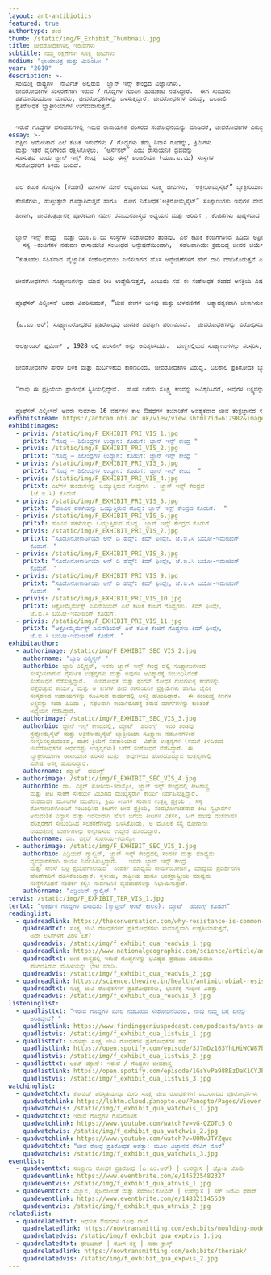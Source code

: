 ```yaml
---
layout: ant-antibiotics
featured: true
authortype: ತಂಡ
thumb: /static/img/F_Exhibit_Thumbnail.jpg
title: ಜೀವರೋಧಕಗಳಲ್ಲಿ ಇರುವೆಗಳು
subtitle: ನಮ್ಮ ರಕ್ಷಣೆಗಾಗಿ ಸೂಕ್ಷ್ಮ ಜೀವಿಗಳು
medium: "ಛಾಯಾಚಿತ್ರ ಮತ್ತು ವೀಡಿಯೋ "
year: "2019"
description: >-
  ಸಂಯುಕ್ತ ರಾಷ್ಟ್ರಗಳ  ನಾರ್ವಿಚ್‌ ಅಲ್ಲಿರುವ  ಜ್ಹಾನ್‌ ಇನ್ಸ್ ಕೇಂದ್ರದ ವಿಜ್ಞಾನಿಗಳು,
  ಜೀವರೋಧಕಗಳ ಸಂಸ್ಕರಣೆಗಾಗಿ ಇರುವೆ / ಗೊದ್ದಗಳ ಗುಂಪಿನ ಹುಡುಕಾಟ ನೆಡೆಸಿದ್ದಾರೆ.  ಈಗ ಸುಮಾರು
  ಶತಮಾನದಿಂದಲೂ ಮಾವರು, ಜೀವರೋಧಕಗಳನ್ನು ಬಳಸುತ್ತಿದ್ದಾರೆ, ಜೀವರೋಧಕಗಳ ವಿರುದ್ಧ, ಬಲಶಾಲಿ
  ಪ್ರತಿರೋಧಕ ಬ್ಯಾಕ್ಟೀರಿಯಾಗಳ ಉಗಮವಾಗುತ್ತವೆ.


  ಇರುವೆ ಗೊದ್ದಗಳ ವಸಾಹತುಗಳಲ್ಲಿ ಇರುವ ರಾಸಾಯನಿಕ ಪರಿಸರದ ಸಂಶೋಧನೆಯನ್ನು ಮಾಡಿದರೆ, ಜೀವರೋಧಕಗಳ ವಿರುದ್ಧ, ಉತ್ಪತ್ತಿಯಾಗುವ ಬಲಶಾಲಿ ಪ್ರತಿರೋಧಕವನ್ನು ಗೆಲ್ಲಲು ಸಾಧ್ಯವಾಗ ಬಹುದು ಎಂಬ ಅನಿಸಿಕೆ ಇದೆ.  ಈ ಕ್ಷೇತ್ರದಲ್ಲಿ, ಜ್ಹಾನ್‌ ಇನ್ಸ್ ಕೇಂದ್ರದ ವಿಜ್ಞಾನಿಗಳಾದ ಪ್ರೊಫೆಸರ್‌ ಬ್ಯಾರಿ ವಿಲ್ಕಿಂಸನ್, ಪ್ರೊಫೆಸರ್‌ ಮ್ಯಾಟ್‌  ಹಚಿಂಗ್ಸ್‌ ಮತ್ತು ಡಾ. ವಿಕ್ಟರ್‌ ಸೋರಿಯ ಕರಾಸ್ಕೋ ಅವರ ಅದ್ಯಯನವನ್ನು ಕುರಿತಂತೆ ಆಂಡ್ರಿಯಾನ್‌ ಗ್ಯಾಲ್ವಿನ್, ಅವರು, ಬರೆದಿರುವ ಪ್ರಬಂಧವು ಸಹ ಈ ಪ್ರದರ್ಶಿಕೆಯೊಂದಿಗೆ ಪ್ರಸ್ತುತವಾಗಿದೆ.
essay: >-
  ದಕ್ಷಿಣ ಅಮೇರಿಕಾದ ಎಲೆ ಕಟುಕ ಇರುವೆಗಳು / ಗೊದ್ದಗಳು ತಮ್ಮ ನಿವಾಸ ಗೂಡನ್ನು, ಕ್ರಿಮಿಗಳು
  ಮತ್ತು ಇತರೆ ವೈರಿಗಳಿಂದ ರಕ್ಷಿಸಿಕೊಳ್ಳಲು, ʼಆರ್ಸೆನಲ್”‌ ಎಂಬ ರಾಸಾಯನಿಕ ದ್ರವವನ್ನು
  ಸೂಸುತ್ತವೆ ಎಂದು ಜ್ಹಾನ್‌ ಇನ್ಸ್ ಕೇಂದ್ರ  ಮತ್ತು ಈಸ್ಟ್‌ ಏಂಜಲಿಯಾ (ಯೂ.ಏ.ಯಿ) ಸಂಸ್ಥೆಗಳ
  ಸಂಶೋಧಕರಿಗೆ ತಿಳಿದು ಬಂದಿದೆ.


  ಎಲೆ ಕಟುಕ ಗೊದ್ದಗಳ (ಕೆಂಜಿಗೆ) ಮೀಸೆಗಳ ಮೇಲೆ ಲಭ್ಯವಾಗುವ ಸೂಕ್ಷ್ಮ ಜೀವಿಗಳು, ʼಆಕ್ಟಿನೋಮೈಸೈಟ್”‌ ಬ್ಯಾಕ್ಟೀರಿಯಾವನ್ನು ಹೇರಳವಾಗಿ ಹೊಂದಿರುತ್ತವೆ.  ಈ ಸೂಕ್ಷ್ಮಜೀವಿಗಳು ವಿವಿಧ ಬಗೆಯ ನೈಸರ್ಗಿಕ ಜೀವರೋಧಕ ಉತ್ಪನ್ನಗಳನ್ನು ಹೊರಹೊಮ್ಮಿಸುತ್ತವೆ.  ಇವುಗಳಲ್ಲಿರುವ ಹಲವು ಜೀವ ರೋಧಕಗಳನ್ನು ಔಷಧ ತಯಾರಿಕೆಗೆ ಬಳಸಲಾಗುತ್ತದೆ.  

  ಕೆಂಜಿಗೆಗಳು, ಹುಟ್ಟುತ್ತಲೇ ಗೊಡ್ಡಾಗಿರುತ್ತವೆ ಹಾಗೂ  ರೋಗ ನಿರೋಧಕʼಆಕ್ಟಿನೋಮೈಸೈಟ್”‌ ಸೂಕ್ಷಾಣುಗಳು ಇವುಗಳ ದೇಹವನ್ನು ಆವರಿಸಿಕೊಳ್ಳುತ್ತವೆ.  ಬೇರೆ ವಿಧದ ಸೋಂಕಿನ  ಸೂಕ್ಷ್ಮಾಣುಗಳು, ಈ ಕೆಂಜಿಗೆಗಳ ಮೀಸೆಯ ಮೇಲಿರುವ ಸೂಕ್ಷ್ಮಾಣುಗಳನ್ನು ಎದುರಿಸಿ, ತಮ್ಮ ಅಧಿಪತ್ಯ ಸಾಧಿಸಲು, ಅವಕ್ಕಿಂತ ಹೆಚ್ಚು ಬಲಶಾಲಿಯಾದ ಪ್ರತಿರೋಧಕ ದ್ರವ ಹೊಂದಿರ ಬೇಕಾಗುತ್ತದೆ.  

  ಹೀಗಾಗಿ, ಜೀವತಂತ್ರಜ್ಞಾನಕ್ಕೆ ಪೂರಕವಾಗಿ ನವೀನ ರಸಾಯನಶಾಸ್ತ್ರದ ಅಧ್ಯಯನ ಮತ್ತು ಅರಿವಿಗೆ , ಕೆಂಜಿಗೆಗಳು ಪುಷ್ಕಳವಾದ ಸೂಕ್ಷ್ಮ ಜೀವ ಪರಿಸರದ ಮೂಲವಾಗಿ ಪರಿಣಮಿಸಿವೆ.   


  ಜ್ಹಾನ್‌ ಇನ್ಸ್ ಕೇಂದ್ರ  ಮತ್ತು ಯೂ.ಏ.ಯಿ ಸಂಸ್ಥೆಗಳ ಸಂಶೋಧಕರ ತಂಡವು, ಎಲೆ ಕಟುಕ ಕೆಂಜಿಗೆಗಳಿಂದ ಹಿಡಿದು ಆಫ್ರಿಕಾದ ಟೆಟ್ರಾಪೊನೇರಾ ವನ್ನು ಒಳಗೊಂಡಂತೆ ಇರುವೆ / ಗೊದ್ದಗಳ ವಿವಿಧ ತಳಿಗಳಲ್ಲಿ ಕಂಡು ಬರುವ  ಸುಮಾರು 400 ಕ್ಕೂ ಹೆಚ್ಚು ಬಗೆಯ ಆಕ್ಟಿನೋಮೈಸೈಟ್‌ ವಂಶವಾಹಕ ಎಲೆಗಳ ಸಂಕಲನ ಮಾಡಿದ್ದಾರೆ.  ಸಂಶೋಧಕರು, ಇಂತಹ 100 ಕ್ಕೂ ಹೆಚ್ಚು ಅಣುವಂಶೀಯ ಎಲೆಗಳನ್ನು ಸಂವರ್ಧನಗೊಳಿಸಿ, ಹೊಸ ಬಗೆಯ ಸೂಕ್ಷ್ಮಾಣುರೋಧಕ ಕಣಗಳ ಹಡುಕಾಟ ನೆಡೆಸಿದ್ದಾರೆ.  ಹೊಸ ಬಗೆಯ ಉಪಕರಣಗಳನ್ನು ಬಳಸಿಕೊಂಡು, ಈ ಸೂಕ್ಷ್ಮ ಕಣಗಳ ಜೈವಿಕ ಸಂಸ್ಕರಣೆಗೆ ಕಾರಣವಾಗಿರುವ ವಂಶವಾಹಕಗಳ ಗುಂಪನ್ನು ಸುಲಭವಾಗಿ ಕಂಡು ಹಿಡಿಯಲಾಗುತ್ತದೆ.  
    ಸಸ್ಯ –ಕೆಂಜಿಗೆಗಳ ನಡುವಣ ರಾಸಾಯನಿಕ ಸಂಬಂಧದ ಅನ್ವೇಷಣೆಯಿಂದಾಗಿ,  ಸಹಜವಾಗಿಯೇ ಕ್ರಮಬದ್ಧ ಜೀವನ ಚರ್ಯೆ ಉಳ್ಳ ಕೆಂಜಿಗೆ ಗೊದ್ದಗಳು ತಮ್ಮ ವಸಾಹತು ತಾಣಗಳನ್ನು ತೊರೆಯುವ ಪ್ರಕ್ರಿಯೆಯು ಬೆಳಕಿಗೆ ಬಂದಿದೆ.  2018ರಲ್ಲಿ ಪ್ರಕಾಶಿತಗೊಂಡಿರುವ ಸಂಶೋಧನಾ ಪತ್ರದ ಪ್ರಕಾರ, ಎಲೆ ಕಟುಕ ಕೆಂಜಿಗೆಗಳ ಜೊತೆಗೆ ಸುಮಾರು 50 ದಶ ಲಕ್ಷ ವರ್ಷಗಳಿಂದ  ʼಎಸ್ಕೋವೋಪ್ಸಿಸ್‌ʼಎಂಬ ಸಹಚರ ಫಂಗಸ್(ಶಿಲೀಂದ್ರ)‌, ವಿಕಸನಗೊಂಡಿವೆ.  ಈ  ಪರಜೀವಿಗಳು, ವತ್ತಡದ ಪರಿಸ್ಥಿತಿಗಳಲ್ಲಿ, ಕೆಂಜಿಗೆಗಳ ನೆಡವಳಿಕೆಯನ್ನು ಹೋಲುವ ಸ್ವಭಾವ ಪರಿವರ್ತಕ ರಾಸಾಯನಿಕಗಳನ್ನು ಸ್ರವಿಸಿ ಇಡೀ ಕೆಂಜಿಗೆಗಳ ವಸಾಹತ್ತಿನ ಮೇಲೆ ಅಸ್ಥಿತ್ವ ಸಾಧಿಸುತ್ತವೆ.  ಪರಿಣಾಮ ಸ್ವರೂಪವಾಗಿ, ಕೆಂಜಿಗೆ ಗೊದ್ದಗಳು ತಮ್ಮ ಗೂಡನ್ನು ಬರಿದು ಮಾಡಿ ತೊರೆಯುತ್ತವೆ.    

  “ಕುತೂಹಲ ಸಹಿತವಾದ ವೈಜ್ಞಾನಿಕ ಸಂಶೋಧನೆಯು ಎಣಿಸಲಾಗದ ಹೊಸ ಅನ್ವೇಷಣೆಗಳಿಗೆ ಹೇಗೆ ದಾರಿ ಮಾಡಿಕೊಡುತ್ತವೆ ಎಂಬುದಕ್ಕೆ ಇದು ಒಳ್ಳೆಯ ಉದಾಹರಣೆ” ಎಂದು ಪ್ರೊಫೆಸರ್‌ ವಿಲ್ಕಿಂಸನ್‌ ಅಭಿಪ್ರಾಯ ಪಟ್ಟಿದ್ದಾರೆ.  “ನಾವು ರಾಸಾಯನಿಕ ಪರಿಸರ ವಿಜ್ಞಾನವನ್ನು ಅರಿಯುವ ಸಲುವಾಗಿ , ಈ ಇಡೀ ಕೆಂಜಿಗೆ ಗೂಡಿನ ವ್ಯವಸ್ಥೆಯಲ್ಲಿ ಆಸಕ್ತಿ ತೋರಿದ್ದೆವು, ಜೀವರೋಧಕಗಳ ಅಧ್ಯನ ಮಾಡಲು ಹೋಗಿರಲಿಲ್ಲ.  ಈಗಲೂ ನಾವು ಕಂಡುಹಿಡಿದಿರುವ ರಾಸಾಯನಿಕಗಳ ವಾಣಿಜ್ಯ ಮೂಲ್ಯ ಎಷ್ಟು ಎಂಬ ಅರಿವು ನಮಗೆ ಇಲ್ಲ.  ಆದರೆ ಈ ರಾಸಾಯನಿಕಗಳ ಸಹಾಯದಿಂದ ಕೆಂಜಿಗೆ ಗೊದ್ದಗಳನ್ನು ಹೇಗೆ ನಿಯಂತ್ರಿಸ ಬಹುದು ಎಂಬ ಮಾಹಿತಿ ದೊರಕ ಬಹುದು .  ನಾವು ಗೊದ್ದ / ಇರುವೆಗಳ ಸೂಕ್ಷ್ಮ ಜೀವ ಪರಿಸರದ ಸಂಶೋಧನೆಯನ್ನು ಮುಂದುವರೆಸುತ್ತೇವೆ, ಹಾಗೆಯೇ ಸಸ್ಯಗಳ ಬೇರುಗಳು ಮತ್ತು ಸಸ್ಯ ಅಂತರ್ಜೀವಿಗಳ ಅಧ್ಯಯನವನ್ನು ಸಹ ಮಾಡುವೆವು” ಎಂದು ಹೇಳುತ್ತಾರೆ. 


  ಜೀವರೋಧಕಗಳು ಸೂಕ್ಷ್ಮಾಣುಗಳನ್ನು ಯಾವ ರೀತಿ ಉದ್ದೇಶಿಸುತ್ತವೆ, ಎಂಬುದು ಸಹ ಈ ಸಂಶೋಧಕ ತಂಡದ ಆಸಕ್ತಿಯ ವಿಷಯವಾಗಿದೆ.  ಪೆಸಿಲಿನ್‌ ಸಮೂಹಕ್ಕೆ ಸೇರಿದ ಜೀವರೋಧಕಗಳು ಬ್ಯಾಕ್ಟೀರಿಯಾ ಸೂಕ್ಷ್ಮಾಣುಗಳ ಕೋಶ ಪೊರೆಯನ್ನು ಹೊಕ್ಕಿ ನಾಶ ಮಾಡುತ್ತವೆ.  ʼಏಜಿತ್ರೋಮೈಸಿನ್‌ʼ ಎಂಬ ಮತ್ತೊಂದು ಜೀವರೋಧಕವು ಬ್ಯಾಕ್ಟೀರಿಯಾ ಜೀವ ಕಣಗಳು ಪ್ರೋಟೀನ್ನ ಸಂಸ್ಕರಣವನ್ನು ಮಾಡದಂತೆ ತಡೆಯುತ್ತವೆ.  


  ಪ್ರೊಫೆಸರ್‌ ವಿಲ್ಕಿಂಸನ್‌ ಅವರು ವಿವರಿಸುವಂತೆ, “ಜೀವ ಕಣಗಳ ಉಳಿವು ಮತ್ತು ಬೆಳವಣಿಗೆಗೆ  ಅತ್ಯಾವಶ್ಯಕವಾಗಿ ಬೇಕಾಗಿರುವ ಎನ್ಸೈಮ್‌, ರಿಸೆಪ್ಟರ್‌ ಅಂತಹ ಯಾವುದೇ ರಾಸಾಯನಿಕವನ್ನು ನಾಶ ಮಾಡಿದರೂ ಸಹ ಅವುಗಳ ಬೆಳವಣಿಗೆ ಕುಂದುತ್ತದೆ, ಅವು ಅಳಿಯುತ್ತವೆ.  ಸೂಕ್ಷ್ಮಾಣು ರೋಧಕ ಪ್ರತಿರೋಧದ ವಿರುದ್ಧ ಹೋರಾಡಲು, ಹೊಸ ಲಕ್ಷ್ಯಗಳನ್ನು  ಹುಡುಕುವುದು ಸಹ ಹೊಸ ಬಗೆಯ ಜೀವ ರೋಧಕಗಳನ್ನು ಸಂಸ್ಕರಿಸುವಷ್ಟೇ ಮುಖ್ಯವಾದುದು. ಹೊಸ ಕಣಗಳ ಸಂಸ್ಕರಣದಲ್ಲಿ,  ನೈಸರ್ಗಿಕ ಲಕ್ಷ್ಯಗಳ ಸ್ವಭಾವದ ಅರಿವು, ಬಹು ಪ್ರಮುಖ ಪಾತ್ರ ವಹಿಸುತ್ತವೆ”.   


  (ಏ.ಎಂ.ಆರ್)‌ ಸೂಕ್ಷ್ಮಾಣುರೋಧಕದ ಪ್ರತಿರೋಧವು ಜಾಗತಿಕ ವಿಪತ್ತಾಗಿ ಪರಿಣಮಿಸಿದೆ.  ಜೀವರೋಧಕಗಳನ್ನು ವಿರೋಧಿಸುವ ಸೂಪರ್ಬಗ್‌ ಗಳು ಅಸ್ಥಿತ್ವಕ್ಕೆ ಬಂದಿವೆ. 


  ಅಲೆಕ್ಸಾಂಡರ್‌ ಫ್ಲೆಮಿಂಗ್‌ , 1928 ರಲ್ಲಿ ಪೆಂಸಿಲಿನ್‌ ಅನ್ನು ಅವಿಶ್ಕರಿಸಿದರು.  ಮಣ್ಣಿನಲ್ಲಿರುವ ಸೂಕ್ಷ್ಮಾಣುಗಳನ್ನು ಸಂಸ್ಕರಿಸಿ, ಈ ಹೊಸ ಬಗೆಯ ಔಷಧವನ್ನು ತಯಾರಿಸಲಾಗಿತ್ತು.  1900ರ ಶತಮಾನದಲ್ಲಿ ಬ್ಯಾಕ್ಟೀರಿಯಾ ಸೂಕ್ಷ್ಮಾಣುಗಳಿಂದ ಉಂಟಾಗುತ್ತಿದ್ದ ಸೋಂಕುಗಳಿಂದಾಗಿ ಹಲವರು ಸಾಯುತ್ತಿದ್ದರು.  ಈ ಅವಿಶ್ಕಾರದಿಂದಾಗಿ, ಬ್ಯಾಕ್ಟೀರಿಯಾ ಸೂಕ್ಷ್ಮಾಣುಗಳಿಂದ ಉಂಟಾಗುತ್ತಿದ್ದ ಬಹುತೇಕ ಸೋಂಕುಗಳಿಗೆ 1960 ರ ಹೊತ್ತಿಗೆ, ತ್ವರಿತ ಗತಿಯಲ್ಲಿ ಕಡಿಮೆ ಬೆಲೆಯಲ್ಲಿ ಚಿಕಿತ್ಸೆ ನೀಡ ಬಹುದಾಯಿತು. 


  ಜೀವರೋಧಕಗಳ ಹೇರಳ ಬಳಕೆ ಮತ್ತು ದುರ್ಬಳಕೆಯ ಕಾರಣದಿಂದ, ಜೀವರೋಧಕಗಳ ವಿರುದ್ಧ, ಬಲಶಾಲಿ ಪ್ರತಿರೋಧಕ ಬ್ಯಾಕ್ಟೀರಿಯಾಗಳ ಉಗಮವಾಗಿ, 2050ರ ಹೊತ್ತಿಗೆ,  ಬ್ಯಾಕ್ಟೀರಿಯಾ ಸೂಕ್ಷ್ಮಾಣುಗಳಿಂದ ಉಂಟಾಗುವ ಸೋಂಕುಗಳು, ಬಹುಶಃ ಕ್ಯಾನ್ಸರ್‌ ಪೀಡಿತರ ಸಂಖ್ಯೆಗಳನ್ನೂ ಹಿಂದೆಹಾಕಿ, ಮುಂದುವರೆಯ ಬಹುದು, ಅತಿ ಹೆಚ್ಚು ಮರಣಕಾರಕವಾಗಿ ಪರಿಣಮಿಸ ಬಹುದು ಎಂದು ಅಂದಾಜು ಮಾಡಲಾಗಿದೆ.  ಆದ್ದರಿಂದ, ಜ್ಹಾನ್‌ ಇನ್ಸ್ ಕೇಂದ್ರ  ಮತ್ತು ಯೂ.ಏ.ಯಿ ಸಂಸ್ಥೆಗಳ ಸಂಶೋಧನೆಗಳ ಮೂಲಭೂತ ಕಾರ್ಯವು ಜಾಗತಿಕ ಆರೋಗ್ಯ ಸ್ಪರ್ಧೆಯಲ್ಲಿ ಯಾವ ಹಂತ ತಲುಪುತ್ತದೆ ?   


  “ನಾವು ಈ ಪ್ರಕ್ರಿಯೆಯ ಪ್ರಾರಂಭಿಕ ಸ್ಥಿತಿಯಲ್ಲಿದ್ದೇವೆ.  ಹೊಸ ಬಗೆಯ ಸೂಕ್ಷ್ಮ ಕಣವನ್ನು ಅವಿಶ್ಕರಿಸಿದರೆ, ಅವುಗಳ ಲಕ್ಷ್ಯವನ್ನು ಕಂಡು ಹಿಡಿಯ ಬೇಕು, ಹಾಗೆಯೇ ಚಿಕಿತ್ಸೆಗೆ ಅವು ಯೋಗ್ಯವೇ ಎಂದು ಅರಿಯ ಬೇಕು.  ಲಕ್ಷ್ಯವನ್ನು ಪತ್ತೆ ಮಾಡಿದ ನಂತರ, ಅವುಗಳನ್ನು ತಡೆಯ ಬಲ್ಲ ಕಣಗಳನ್ನು ಸಂಸ್ಕರಿಸ ಬೇಕು.  ಹೀಗೆ ಚಿಕಿತ್ಸೆಗೆ ಅನುಕೂಲಕರವಾದ ಔಷಧವನ್ನು ಸಂಸ್ಕರಿಸಲು 10-15  ವರ್ಷವಾದರೂ ಹಿಡಿದು ಬಿಡುತ್ತದೆ” ಎಂದು ಪ್ರೊಫೆಸರ್‌ ವಿಲ್ಕಿಂಸನ್‌ ಅಭಿಪ್ರಾಯ ಪಟ್ಟಿದ್ದಾರೆ 


  ಪ್ರೊಫೆಸರ್‌ ವಿಲ್ಕಿಂಸನ್ ಅವರು ಸುಮಾರು 16 ವರ್ಷಗಳ ಕಾಲ ಔಷಧಗಳ ತಯಾರಿಕೆಗೆ ಅವಶ್ಯಕವಾದ ಜೀವ ತಂತ್ರಜ್ಞಾನದ ಸಂಶೋಧನೆಯಲ್ಲಿ ತೊಡಗಿದ್ದರು.  ನಂತರ ಜ್ಹಾನ್‌ ಇನ್ಸ್ ಕೇಂದ್ರ ದಲ್ಲಿ ಸೇವೆ ಸಲ್ಲಿಸುತ್ತಿದ್ದಾರೆ.  “ಶೈಕ್ಷಣಿಕ ರಂಗಕ್ಕೆ ಮರಳಲು ಮುಖ್ಯ ಕಾರಣ ವೆಂದರೆ, ನಾನು ಯಾವುದೇ ಅಂತಿಮ ಉತ್ಪಾದನೆಯ ಬಗ್ಗೆ ಚಿಂತಿಸಲು ಇಚ್ಛಿಸುವುದಿಲ್ಲ.  ಔಷಧ ಉದ್ಯೋಗದಲ್ಲಿ , ಚಿಕಿತ್ಸೆಗೆ ಅನುಕೂಲಕರ ಔಷಧಿಯ ಉತ್ಪಾದನೆಯಿಂದ ಲಭ್ಯವಾಗುವ, ಹಣಕ್ಕೆ ಪ್ರಾಧಾನ್ಯತೆ ನೀಡಲಾಗುತ್ತದೆ.  ಕುತೂಹಲಕಾರಿಯಾದ ವಿಜ್ಞಾನದ ಸಂಶೋಧನೆಗಳನ್ನು, ಅದರಿಂದ ಹೊರ ಹೊಮ್ಮುವ ಹೊಸ ಅವಿಶ್ಕಾರ ಮತ್ತು ಜ್ಞಾನವನ್ನು ಬದಿಗೊತ್ತ ಬೇಕಾಗುತ್ತದೆ.  ಇಲ್ಲಿ ವೈಜ್ಞಾನಿಕ ಕುತೂಹಲ, ಸೂಕ್ಷ್ಮ ಕಣಗಳಿಗೆ ಕಾರಣವಾದ ಸೂಕ್ಷ್ಮಾಣುಗಳನ್ನು ಅರಿಯ ಬಹುದು” ಎಂದು ಪ್ರೊಫೆಸರ್‌ ವಿಲ್ಕಿಂಸನ್‌ ಅಭಿಪ್ರಾಯ ಪಟ್ಟಿದ್ದಾರೆ. 
exhibitstream: https://antcam.nbi.ac.uk/view/view.shtml?id=612982&imagepath=%2Fmjpg%2Fvideo.mjpg%3Fcamera%3D1&size=1
exhibitimages:
  - privis: /static/img/F_EXHIBIT_PRI_VIS_1.jpg
    pritxt: "ಗೊದ್ದ – ಶಿಲೀಂದ್ರಗಳ ಉದ್ಯಾನ: ಕೊಡುಗೆ: ಜ್ಹಾನ್‌ ಇನ್ಸ್‌ ಕೇಂದ್ರ "
  - privis: /static/img/F_EXHIBIT_PRI_VIS_2.jpg
    pritxt: "ಗೊದ್ದ – ಶಿಲೀಂದ್ರಗಳ ಉದ್ಯಾನ: ಕೊಡುಗೆ: ಜ್ಹಾನ್‌ ಇನ್ಸ್‌ ಕೇಂದ್ರ "
  - privis: /static/img/F_EXHIBIT_PRI_VIS_3.jpg
    pritxt: "ಗೊದ್ದ – ಶಿಲೀಂದ್ರಗಳ ಉದ್ಯಾನ: ಕೊಡುಗೆ: ಜ್ಹಾನ್‌ ಇನ್ಸ್‌ ಕೇಂದ್ರ  "
  - privis: /static/img/F_EXHIBIT_PRI_VIS_4.jpg
    pritxt: ಎಲೆಗಳ ತುಂಡುಗಳನ್ನು ಒಯ್ಯುತ್ತಿರುವ ಗೊದ್ದಗಳು . ಜ್ಹಾನ್‌ ಇನ್ಸ್‌ ಕೇಂದ್ರದ
      (ಜೆ.ಐ.ಸಿ) ಕೊಡುಗೆ.
  - privis: /static/img/F_EXHIBIT_PRI_VIS_5.jpg
    pritxt: "ಹೂವಿನ ಪಕಳೆಯನ್ನು ಒಯ್ಯುತ್ತಿರುವ ಗೊದ್ದ: ಜ್ಹಾನ್‌ ಇನ್ಸ್‌ ಕೇಂದ್ರದ ಕೊಡುಗೆ.  "
  - privis: /static/img/F_EXHIBIT_PRI_VIS_6.jpg
    pritxt: ಹೂವಿನ ಪಕಳೆಯನ್ನು ಒಯ್ಯುತ್ತಿರುವ ಗೊದ್ದ. ಜ್ಹಾನ್‌ ಇನ್ಸ್‌ ಕೇಂದ್ರದ ಕೊಡುಗೆ.
  - privis: /static/img/F_EXHIBIT_PRI_VIS_7.jpg
    pritxt: "ಸೂಡೊನೋಕಾರ್ಡಿಯಾ ಆನ್‌ ದಿ ಹೆಡ್ಸ್:‌ ಕಿಮ್‌ ಫಿಂಡ್ಲೇ, ಜೆ.ಐ.ಸಿ ಬಯೋ-ಇಮೇಜಿಂಗ್‌
      ಕೊಡುಗೆ. "
  - privis: /static/img/F_EXHIBIT_PRI_VIS_8.jpg
    pritxt: "ಸೂಡೊನೋಕಾರ್ಡಿಯಾ ಆನ್‌ ದಿ ಹೆಡ್ಸ್:‌ ಕಿಮ್‌ ಫಿಂಡ್ಲೇ, ಜೆ.ಐ.ಸಿ ಬಯೋ-ಇಮೇಜಿಂಗ್‌
      ಕೊಡುಗೆ. "
  - privis: /static/img/F_EXHIBIT_PRI_VIS_9.jpg
    pritxt: "ಸೂಡೊನೋಕಾರ್ಡಿಯಾ ಆನ್‌ ದಿ ಹೆಡ್ಸ್:‌ ಕಿಮ್‌ ಫಿಂಡ್ಲೇ, ಜೆ.ಐ.ಸಿ ಬಯೋ-ಇಮೇಜಿಂಗ್‌
      ಕೊಡುಗೆ.  "
  - privis: /static/img/F_EXHIBIT_PRI_VIS_10.jpg
    pritxt: ಆಕ್ರೋಮೈರ್ಮೆಕ್ಸ್‌ ಎಖಿನೇಶಿಯರ್‌ ಎಲೆ ಕಟುಕ ಕೆಂಜಿಗೆ ಗೊದ್ದಗಳು. ಕಿಮ್‌ ಫಿಂಡ್ಲೇ,
      ಜೆ.ಐ.ಸಿ ಬಯೋ-ಇಮೇಜಿಂಗ್‌ ಕೊಡುಗೆ.
  - privis: /static/img/F_EXHIBIT_PRI_VIS_11.jpg
    pritxt: "ಆಕ್ರೋಮೈರ್ಮೆಕ್ಸ್‌ ಎಖಿನೇಶಿಯರ್‌ ಎಲೆ ಕಟುಕ ಕೆಂಜಿಗೆ ಗೊದ್ದಗಳು.ಕಿಮ್‌ ಫಿಂಡ್ಲೇ,
      ಜೆ.ಐ.ಸಿ ಬಯೋ-ಇಮೇಜಿಂಗ್‌ ಕೊಡುಗೆ. "
exhibitauthor:
  - authorimage: /static/img/F_EXHIBIT_SEC_VIS_2.jpg
    authorname: "ಬ್ಯಾರಿ ವಿಲ್ಕಿನ್ಸನ್‌ "
    authorbio: ಬ್ಯಾರಿ ವಿಲ್ಕಿನ್ಸನ್, ಇವರು ಜ್ಹಾನ್‌ ಇನ್ಸ್ ಕೇಂದ್ರ ದಲ್ಲಿ ಸೂಕ್ಷ್ಮಾಣುಗಳಿಂದ
      ಸಂಸ್ಕರಿಸಲಾಗುವ ನೈಸರ್ಗಿಕ ಉತ್ಪನ್ನಗಳು ಮತ್ತು ಅವುಗಳ ಅವಿಶ್ಕಾರಕ್ಕೆ ಸಂಬಂಧಿಸಿದಂತೆ
      ಸಂಶೋಧನೆ ನೆಡೆಸುತ್ತಿದ್ದಾರೆ.  ಜೀವರೋಧಕ ಮತ್ತು ಫಂಗಸ್ ರೋಧಕ ಗುಣಗಳುಳ್ಳ ಕಣಗಳನ್ನು
      ಪತ್ತೆಹಚ್ಚುವ ಕಾರ್ಯ, ಮತ್ತು ಆ ಕಣಗಳ ಜೀವ ರಾಸಾಯನಿಕ ಪ್ರಕ್ರಿಯೆಗಳು ಹಾಗೂ ಜೈವಿಕ
      ಸಂಸ್ಕರಣದ ಉಪಾಯಗಳನ್ನು ರೂಪಿಸುವ ಕಾರ್ಯದಲ್ಲಿ ಆಸಕ್ತಿ ಹೊಂದಿದ್ದಾರೆ.  ಈ ಸಂಯುಕ್ತ ಕಣಗಳ
      ಲಕ್ಷ್ಯವನ್ನು ಕಂಡು ಹಿಡಿದು , ಸಫಲವಾಗಿ ಕಾರ್ಯರೂಪಕ್ಕೆ ತರುವ ಮಾರ್ಗಗಳನ್ನು ಕುರಿತಂತೆ
      ಅಧ್ಯಯನ ನೆಡೆಸಿದ್ದಾರೆ.
  - authorimage: /static/img/F_EXHIBIT_SEC_VIS_3.jpg
    authorbio: ಜ್ಹಾನ್‌ ಇನ್ಸ್ ಕೇಂದ್ರದಲ್ಲಿ, ಮ್ಯಾಟ್‌  ಹಚಿಂಗ್ಸ್‌  ಇವರ ತಂಡವು
      ಸ್ಟ್ರೆಪ್ಟೋಮೈಸೈಟ್‌ ಮತ್ತು ಆಕ್ಟಿನೋಮೈಸೈಟ್‌ ಬ್ಯಾಕ್ಟೀರಿಯಾ ಸೂಕ್ಷ್ಮಾಣು ನಮೂನೆಗಳಿಂದ
      ಸಂಸ್ಕರಿಸಲ್ಪಡುವಂತಹ, ಪಚನ ಕ್ರಿಯೆಗೆ ಸಹಕಾರಿಯಾದ  ವಿಶೇಷ ಉತ್ಪನ್ನಗಳ (ನಮಗೆ ತಿಳಿದಿರುವ
      ಜೀವರೋಧಕಗಳ ಅರ್ಧದಷ್ಟು ಉತ್ಪನ್ನಗಳು) ಬಗೆಗೆ ಸಂಶೋಧನೆ ನೆಡೆಸಿದ್ದಾರೆ. ಈ
      ಬ್ಯಾಕ್ಟೀರಿಯಾಗಳ ರಾಸಾಯನಿಕ ಪರಿಸರ ಮತ್ತು  ಅವುಗಳಿಂದ ಹೊರಹೊಮ್ಮುವ ಉತ್ಪನ್ನಗಳಲ್ಲಿ
      ವಿಶೇಷ ಆಸಕ್ತಿ ಹೊಂದಿದ್ದಾರೆ.
    authorname: ಮ್ಯಾಟ್‌  ಹಚಿಂಗ್ಸ್‌
  - authorimage: /static/img/F_EXHIBIT_SEC_VIS_4.jpg
    authorbio: ಡಾ. ವಿಕ್ಟರ್‌ ಸೋರಿಯ-ಕರಾಸ್ಕೋ, ಜ್ಹಾನ್‌ ಇನ್ಸ್ ಕೇಂದ್ರದಲ್ಲಿ ಕೀಟಶಾಸ್ತ್ರ
      ಮತ್ತು ಕೀಟ ಸಾಕಣೆ ಸೌಕರ್ಯ ವಿಭಾಗದ ಮುಖ್ಯಸ್ಥರಾಗಿ ಕಾರ್ಯ ನಿರ್ವಹಿಸುತ್ತಿದ್ದಾರೆ. 
      ವಂಶವಾಹಕ ಮೂಲಗಳ ಮುಖೇಣ, ಕ್ರಿಮಿ ಕೀಟಗಳ ಸಂತಾನ ಉತ್ಪತ್ತಿ ಪ್ರಕ್ರಿಯೆ , ಸಸ್ಯ
      ರೋಗಾಣುಗಳೊಂದಿಗೆ ಸಂಬಂಧಿಸಿದ ಕೀಟಗಳ ಜೀವ ಪ್ರಕ್ರಿಯೆ, ಸಂದರ್ಭೋಚಿತವಾದ ಕೀಟ ಸ್ವಭಾವಗಳ
      ಅನುವಂಶಿಕ ವಿನ್ಯಾಸ ಮತ್ತು ಇದರಿಂದಾಗಿ ಹೊಸ ಬಗೆಯ ಕೀಟಗಳ ವಿಕಸನ, ಹೀಗೆ ಹಲವು ವಂಶವಾಹಕ
      ಪರಿಶ್ಕರಣೆಗೆ ಸಂಬಂಧಿಸಿದ ಸಲಕರಣೆಗಳನ್ನು ಬಳಸಿಕೊಂಡು, ಆ ಮೂಲಕ ಸಸ್ಯ ರೋಗಾಣು
      ನಿಯಂತ್ರಣಕ್ಕೆ ಮಾರ್ಗಗಳನ್ನು ಅನ್ವೇಷಿಸುವ ಉದ್ದೇಶ ಹೊಂದಿದ್ದಾರೆ.
    authorname: ಡಾ. ವಿಕ್ಟರ್‌ ಸೋರಿಯ-ಕರಾಸ್ಕೋ
  - authorimage: /static/img/F_EXHIBIT_SEC_VIS_1.jpg
    authorbio: ಎಡ್ರಿಯನ್ ಗ್ಯಾಲ್ವಿನ್, ಜ್ಹಾನ್‌ ಇನ್ಸ್ ಕೇಂದ್ರದಲ್ಲಿ ಸಂಪರ್ಕ ಮತ್ತು ಮಾಧ್ಯಮ
      ವ್ಯವಸ್ಥಾಪಕರಾಗಿ ಕಾರ್ಯ ನಿರ್ವಹಿಸುತ್ತಿದ್ದಾರೆ.  ‌ ಇವರು ಜ್ಹಾನ್‌ ಇನ್ಸ್ ಕೇಂದ್ರ
      ಮತ್ತು ಸೇಂಸ್‌ ಬರ್ರಿ ಪ್ರಯೋಗಾಲಯದ  ಸಂಪರ್ಕ ಮಾಧ್ಯಮ ಕಾರ್ಯಯೋಜನೆ, ಮಾಧ್ಯಮ ಪ್ರದರ್ಶನಗಳ
      ಹೊಣೆಗಾರಿಗೆ ವಹಿಸಿಕೊಂಡಿದ್ದಾರೆ. ಸ್ಥಳೀಯ, ರಾಷ್ಟ್ರೀಯ ಹಾಗೂ ಅಂತರ್ರಾಷ್ಟ್ರೀಯ ಮಾಧ್ಯಮ
      ಸಂಸ್ಥೆಗಳೊಡನೆ ಸಂಪರ್ಕ ಕಲ್ಪಿಸಿ ಸಾರ್ವಜನಿಕ ವ್ಯವಹಾರಗಳನ್ನು ನಿಭಾಯಿಸುತ್ತಾರೆ.
    authorname: "ಎಡ್ರಿಯನ್ ಗ್ಯಾಲ್ವಿನ್‌ "
tervis: /static/img/F_EXHIBIT_TER_VIS_1.jpg
tertxt: "ಆಕರ್ಷಕ ಗೊದ್ದಗಳ ವಸಾಹತು (ಕ್ಯಾಪ್ಟೀವ್‌ ಆಂಟ್‌ ಕಾಲನಿ): ಮ್ಯಾಟ್‌  ಹಚಿಂಗ್ಸ್‌ ಕೊಡುಗೆ"
readinglist:
  - quadreadlink: https://theconversation.com/why-resistance-is-common-in-antibiotics-but-rare-in-vaccines-152647
    quadreadtxt: ಸೂಕ್ಷ್ಮ ಜೀವಿ ರೋಧಕಗಳಿಗೆ ಪ್ರತಿರೋಧಕಗಳು ಸಾಮಾನ್ಯವಾಗಿ ಉತ್ಪತಿಯಾಗುತ್ತವೆ,
      ಅದೇ ಲಸಿಕೆಗಳಿಗೆ ವಿರಳ ಏಕೆ?
    quadreadvis: /static/img/f_exhibit_qua_readvis_1.jpg
  - quadreadlink: https://www.nationalgeographic.com/science/article/ants-evolution-corrie-moreau-women-in-biology
    quadreadtxt: ಜೀವ ಶಾಸ್ತ್ರದಲ್ಲಿ ಇರುವೆ ಗೊದ್ದಗಳನ್ನು ಭವಿಷ್ಯದ ಪ್ರಮುಖ ವಿಷಯವಾಗಿ
      ಪರಿಗಣಿಸಿರುವ ಮಹಿಳೆಯನ್ನು ಭೇಟಿ ಮಾಡಿ.
    quadreadvis: /static/img/f_exhibit_qua_readvis_2.jpg
  - quadreadlink: https://science.thewire.in/health/antimicrobial-resistance-is-a-serious-threat-to-public-health-in-india/
    quadreadtxt: ಸೂಕ್ಷ್ಮ ಜೀವಿ ರೋಧಕಗಳಿಗೆ ಪ್ರತಿರೋಧಕಗಳು, ಭಾರತಕ್ಕೆ ಗಂಭೀರ ವಿಪತ್ತು.
    quadreadvis: /static/img/f_exhibit_qua_readvis_3.jpg
listeninglist:
  - quadlisttxt: "ಇರುವೆ ಗೊದ್ದಗಳ ಮೇಲೆ ನೆಡೆದಿರುವ ಸಂಶೋಧನೆಯಿಂದ, ನಾವು ನಮ್ಮ ಬಗ್ಗೆ ಏನನ್ನು
      ಅರಿತಿದ್ದೇವೆ? "
    quadlistlink: https://www.findinggeniuspodcast.com/podcasts/ants-ants-and-more-ants-what-research-on-ants-can-teach-us-about-ourselves-and-our-future-as-a-species/
    quadlistvis: /static/img/f_exhibit_qua_listvis_1.jpg
  - quadlisttxt: ಬಹಳಷ್ಟು ಸೂಕ್ಷ್ಮ ಜೀವಿ ರೋಧಕಗಳ ಪ್ರತಿರೋಧಕಗಳ ಪಥ
    quadlistlink: https://open.spotify.com/episode/3J7mDz163YhLHiWCW87b9X
    quadlistvis: /static/img/f_exhibit_qua_listvis_2.jpg
  - quadlisttxt: ಆಂಟ್‌ ಮ್ಯಾನ್:‌ ಇರುವೆ / ಗೊದ್ದಗಳ ಜೀವಶಾಸ್ತ್ರ
    quadlistlink: https://open.spotify.com/episode/1GsYvPa98REzDaK1CYJP55
    quadlistvis: /static/img/f_exhibit_qua_listvis_3.jpg
watchinglist:
  - quadwatchtxt: ಕೋವಿಡ್‌ ಪರಿಸ್ಥಿತಿಯನ್ನೂ ಮೀರಿ ಸೂಕ್ಷ್ಮ ಜೀವಿ ರೋಧಕಗಳಿಗೆ ಎದುರಾಗುವ ಪ್ರತಿರೋಧಕಗಳು
    quadwatchlink: https://lshtm.cloud.panopto.eu/Panopto/Pages/Viewer.aspx?id=9b68d250-2c98-43f0-a642-ac3f0136480d
    quadwatchvis: /static/img/f_exhibit_qua_watchvis_1.jpg
  - quadwatchtxt: ಇರುವೆ ಗೊದ್ದಗಳ ಗೂಡಿನೊಳಗೆ
    quadwatchlink: https://www.youtube.com/watch?v=vG-QZOTc5_Q
    quadwatchvis: /static/img/f_exhibit_qua_watchvis_2.jpg
  - quadwatchlink: https://www.youtube.com/watch?v=UONwJTYZqwc
    quadwatchtxt: "ಜೀವ ರೋಧ ಪ್ರತಿರೋಧಕ ಆಪತ್ತು: ಮೂಲ ವಿಜ್ಞಾನದ ನೆರವಿಗೆ ಮೊರೆ"
    quadwatchvis: /static/img/f_exhibit_qua_watchvis_3.jpg
eventlist:
  - quadeventtxt: ಸೂಕ್ಷ್ಮಾಣು ರೋಧಕ ಪ್ರತಿರೋಧ (ಏ.ಎಂ.ಆರ್) | ಉಪನ್ಯಾಸ | ಜ್ಯೋತಿ ಜೋಶಿ
    quadeventlink: https://www.eventbrite.com/e/145225482327
    quadeventvis: /static/img/f_exhibit_qua_atnvis_1.jpg
  - quadeventtxt: ವಿಜ್ಞಾನ, ಸೃಜನಶೀಲತೆ ಮತ್ತು ಸಮಾಜ:ಕೋವಿಡ್‌ | ಉಪನ್ಯಾಸ | ಸರ್‌ ಜರೆಮಿ ಫರಾರ್‌
    quadeventlink: https://www.eventbrite.com/e/148321145539
    quadeventvis: /static/img/f_exhibit_qua_atnvis_2.jpg
relatedlist:
  - quadrelatedtxt: ಆಧುನಿಕ ಔಷಧಗಳ ರೂಪು ರೇಖೆ
    quadrelatedlink: https://nowtransmitting.com/exhibits/moulding-modern-medicine/
    quadrelatedvis: /static/img/f_exhibit_qua_exptvis_1.jpg
  - quadrelatedtxt: ಥೇರಿಯಾಕ್‌ | ರೋಗ ನಕ್ಷೆ | ಸಾರಾ ಕ್ರಾಸ್ಕ್
    quadrelatedlink: https://nowtransmitting.com/exhibits/theriak/
    quadrelatedvis: /static/img/f_exhibit_qua_expvis_2.jpg
---
```

